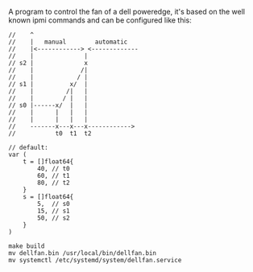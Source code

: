 A program to control the fan of a dell poweredge, it's based on the well known ipmi commands and can be configured like this:

```
//    ^
//    |   manual        automatic
//    |<------------> <-------------
//    |              |
// s2 |              x
//    |             /|
//    |            / |
// s1 |          x/  |
//    |         /|   |
//    |        / |   |
// s0 |------x/  |   |
//    |      |   |   |
//    |      |   |   |
//    -------x---x---x------------>
//           t0  t1  t2

// default:
var (
	t = []float64{
		40, // t0
		60, // t1
		80, // t2
	}
	s = []float64{
		5,  // s0
		15, // s1
		50, // s2
	}
)
```

```
make build
mv dellfan.bin /usr/local/bin/dellfan.bin
mv systemctl /etc/systemd/system/dellfan.service
```
